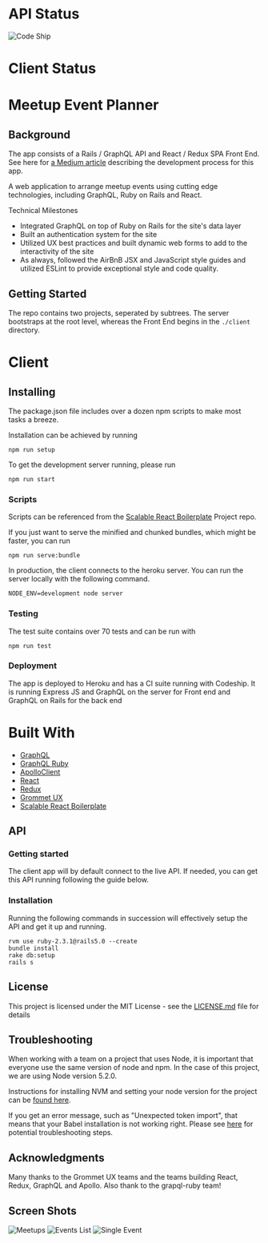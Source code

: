 # API Status 
![Code Ship](https://codeship.com/projects/c47fa4d0-72f6-0134-360b-1ae66e72c451/status?branch=master)

# Client Status

# Meetup Event Planner

## Background
The app consists of a Rails / GraphQL API and React / Redux SPA Front End.  See here for [a Medium article](https://medium.com/@ryancollinsio/b261f6cfea93) describing the development process for this app.

A web application to arrange meetup events using cutting edge technologies, including GraphQL, Ruby on Rails and React.

Technical Milestones
- Integrated GraphQL on top of Ruby on Rails for the site's data layer
- Built an authentication system for the site
- Utilized UX best practices and built dynamic web forms to add to the interactivity of the site
- As always, followed the AirBnB JSX and JavaScript style guides and utilized ESLint to provide exceptional style and code quality.

## Getting Started
The repo contains two projects, seperated by subtrees.  The server bootstraps at the root level, whereas the Front End begins in the `./client` directory.

# Client

## Installing
The package.json file includes over a dozen npm scripts to make most tasks a breeze.

Installation can be achieved by running
```
npm run setup
```

To get the development server running, please run
```
npm run start
```

### Scripts
Scripts can be referenced from the [Scalable React Boilerplate](https://github.com/RyanCCollins/scalable-react-boilerplate) Project repo.

If you just want to serve the minified and chunked bundles, which might be faster, you can run
```
npm run serve:bundle
```

In production, the client connects to the heroku server.  You can run the server locally with the following command.
```
NODE_ENV=development node server
```

### Testing
The test suite contains over 70 tests and can be run with
```
npm run test
```

### Deployment
The app is deployed to Heroku and has a CI suite running with Codeship.  It is running Express JS and GraphQL on the server for Front end and GraphQL on Rails for the back end

# Built With
- [GraphQL](http://graphql.org/learn/)
- [GraphQL Ruby](https://github.com/rmosolgo/graphql-ruby)
- [ApolloClient](https://github.com/apollostack/apollo-client)
- [React](https://facebook.github.io/react/)
- [Redux](https://github.com/reactjs/redux)
- [Grommet UX](https://github.com/RyanCCollins/grommet)
- [Scalable React Boilerplate](https://github.com/RyanCCollins/scalable-react-boilerplate)

## API
### Getting started
The client app will by default connect to the live API.  If needed, you can get this API running following the guide below.

### Installation
Running the following commands in succession will effectively setup the API and get it up and running.
```
rvm use ruby-2.3.1@rails5.0 --create
bundle install
rake db:setup
rails s
```

## License

This project is licensed under the MIT License - see the [LICENSE.md](LICENSE.md) file for details

## Troubleshooting
When working with a team on a project that uses Node, it is important that everyone use the same version of node and npm.
In the case of this project, we are using Node version 5.2.0.

Instructions for installing NVM and setting your node version for the project can be [found here](https://gist.github.com/RyanCCollins/1a5686ff9dd51b72eb2d4dc70aa6c1f4).

If you get an error message, such as "Unexpected token import", that means that your Babel installation is not working right.  Please see [here](https://github.com/babel/babel/issues) for potential troubleshooting steps.

## Acknowledgments
Many thanks to the Grommet UX teams and the teams building React, Redux, GraphQL and Apollo.  Also thank to the grapql-ruby team!

## Screen Shots
![Meetups](https://github.com/RyanCCollins/cdn/blob/master/portfolio-image-gallery-images/meetup-event-planner/meetup-event-planner/main-mock.png?raw=true)
![Events List](https://github.com/RyanCCollins/cdn/blob/master/portfolio-image-gallery-images/meetup-event-planner/meetup-event-planner/events-list.png?raw=true)
![Single Event](https://github.com/RyanCCollins/cdn/blob/master/portfolio-image-gallery-images/meetup-event-planner/meetup-event-planner/single-event-all.png?raw=true)
